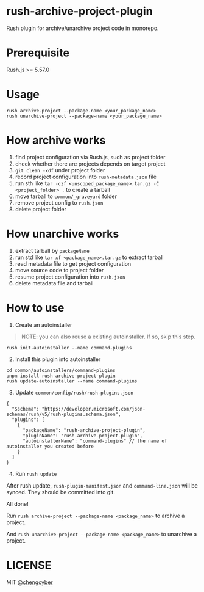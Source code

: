 # rush-archive-project-plugin

Rush plugin for archive/unarchive project code in monorepo.

# Prerequisite

Rush.js >= 5.57.0

# Usage

```
rush archive-project --package-name <your_package_name>
rush unarchive-project --package-name <your_package_name>
```

# How archive works

1. find project configuration via Rush.js, such as project folder
2. check whether there are projects depends on target project
3. `git clean -xdf` under project folder
4. record project configuration into `rush-metadata.json` file
5. run sth like `tar -czf <unscoped_package_name>.tar.gz -C <project_folder> .` to create a tarball
6. move tarball to `common/_graveyard` folder
7. remove project config to `rush.json`
8. delete project folder

# How unarchive works

1. extract tarball by `packageName`
2. run std like `tar xf <package_name>.tar.gz` to extract tarball
3. read metadata file to get project configuration
4. move source code to project folder
5. resume project configuration into `rush.json`
6. delete metadata file and tarball

# How to use

1. Create an autoinstaller

> NOTE: you can also reuse a existing autoinstaller. If so, skip this step.

```
rush init-autoinstaller --name command-plugins
```

2. Install this plugin into autoinstaller

```
cd common/autoinstallers/command-plugins
pnpm install rush-archive-project-plugin
rush update-autoinstaller --name command-plugins
```

3. Update `common/config/rush/rush-plugins.json`

```
{
  "$schema": "https://developer.microsoft.com/json-schemas/rush/v5/rush-plugins.schema.json",
  "plugins": [
    {
      "packageName": "rush-archive-project-plugin",
      "pluginName": "rush-archive-project-plugin",
      "autoinstallerName": "command-plugins" // the name of autoinstaller you created before
    }
  ]
}
```

4. Run `rush update`

After rush update, `rush-plugin-manifest.json` and `command-line.json` will be synced. They should be committed into git.

All done!

Run `rush archive-project --package-name <package_name>` to archive a project.

And `rush unarchive-project --package-name <package_name>` to unarchive a project.

# LICENSE

MIT [@chengcyber](https://github.com/chengcyber)
